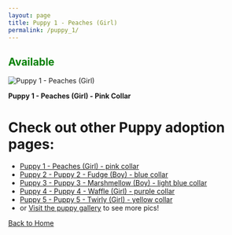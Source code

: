 ```yaml
---
layout: page
title: Puppy 1 - Peaches (Girl)
permalink: /puppy_1/
---
```


<h2><span style="color:Green;">Available</span> </h2>


 <div class="gallery-item">
    <img src="https://imagedelivery.net/t3wCsGMKGPWUV8JSaoSPtQ/6458ac23-a455-452b-9e38-4bf14479d900/public" alt="Puppy 1 - Peaches (Girl)">
    <p><strong>Puppy 1 - Peaches (Girl) - Pink Collar </strong></p>
  </div>


# Check out other Puppy adoption pages:
- [Puppy 1 - Peaches (Girl) - pink collar](/puppy_1/)
- [Puppy 2 - Puppy 2 - Fudge (Boy) - blue collar](/puppy_2/)
- [Puppy 3 - Puppy 3 - Marshmellow (Boy) - light blue collar](/puppy_3/)
- [Puppy 4 - Puppy 4 - Waffle (Girl) - purple collar](/puppy_4/)
- [Puppy 5 - Puppy 5 - Twirly (Girl) - yellow collar](/puppy_5/)
- or [Visit the puppy gallery](/puppy_gallery/) to see more pics!


[Back to Home](/)